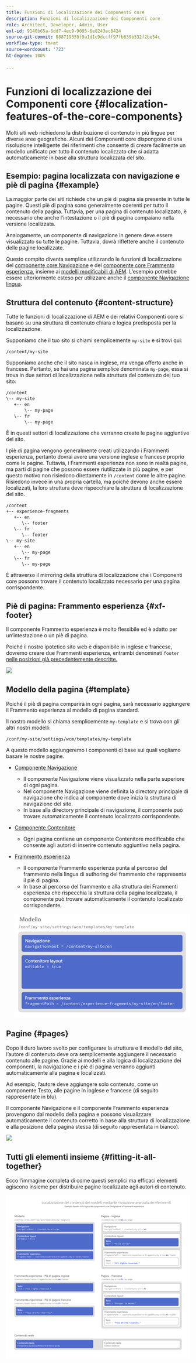 ```yaml
---
title: Funzioni di localizzazione dei Componenti core
description: Funzioni di localizzazione dei Componenti core
role: Architect, Developer, Admin, User
exl-id: 9140b65a-6dd7-4ec9-9095-6e8243ec8424
source-git-commit: 888719359f9a1d1c9dccff97fb639b332f2be54c
workflow-type: tm+mt
source-wordcount: '723'
ht-degree: 100%

---
```


# Funzioni di localizzazione dei Componenti core {#localization-features-of-the-core-components}

Molti siti web richiedono la distribuzione di contenuto in più lingue per diverse aree geografiche. Alcuni dei Componenti core dispongono di una risoluzione intelligente dei riferimenti che consente di creare facilmente un modello unificato per tutto il contenuto localizzato che si adatta automaticamente in base alla struttura localizzata del sito.

## Esempio: pagina localizzata con navigazione e piè di pagina {#example}

La maggior parte dei siti richiede che un piè di pagina sia presente in tutte le pagine. Questi piè di pagina sono generalmente coerenti per tutto il contenuto della pagina. Tuttavia, per una pagina di contenuto localizzato, è necessario che anche l’intestazione o il piè di pagina compaiano nella versione localizzata.

Analogamente, un componente di navigazione in genere deve essere visualizzato su tutte le pagine. Tuttavia, dovrà riflettere anche il contenuto delle pagine localizzate.

Questo compito diventa semplice utilizzando le funzioni di localizzazione del [componente core Navigazione](/help/components/navigation.md) e del [componente core Frammento esperienza](/help/components/experience-fragment.md), insieme ai [modelli modificabili di AEM](https://experienceleague.adobe.com/docs/experience-manager-cloud-service/sites/authoring/features/templates.html?lang=it). L’esempio potrebbe essere ulteriormente esteso per utilizzare anche il [componente Navigazione lingua](/help/components/language-navigation.md).

## Struttura del contenuto {#content-structure}

Tutte le funzioni di localizzazione di AEM e dei relativi Componenti core si basano su una struttura di contenuto chiara e logica predisposta per la localizzazione.

Supponiamo che il tuo sito si chiami semplicemente `my-site` e si trovi qui:

```
/content/my-site
```

Supponiamo anche che il sito nasca in inglese, ma venga offerto anche in francese. Pertanto, se hai una pagina semplice denominata `my-page`, essa si trova in due settori di localizzazione nella struttura del contenuto del tuo sito:

```
/content
\-- my-site
   +-- en
       \-- my-page
   \-- fr
       \-- my-page
```

È in questi settori di localizzazione che verranno create le pagine aggiuntive del sito.

I piè di pagina vengono generalmente creati utilizzando i Frammenti esperienza, pertanto dovrai avere una versione inglese e francese proprio come le pagine. Tuttavia, i Frammenti esperienza non sono in realtà pagine, ma parti di pagine che possono essere riutilizzate in più pagine, e per questo motivo non risiedono direttamente in `/content` come le altre pagine. Risiedono invece in una propria cartella, ma poiché devono anche essere localizzati, la loro struttura deve rispecchiare la struttura di localizzazione del sito.

```
/content
+-- experience-fragments
   +-- en
      \-- footer
   \-- fr
      \-- footer
\-- my-site
   +-- en
      \-- my-page
   \-- fr
      \-- my-page
```

È attraverso il mirroring della struttura di localizzazione che i Componenti core possono trovare il contenuto localizzato necessario per una pagina corrispondente.

## Piè di pagina: Frammento esperienza {#xf-footer}

Il componente Frammento esperienza è molto flessibile ed è adatto per un’intestazione o un piè di pagina.

Poiché il nostro ipotetico sito web è disponibile in inglese e francese, dovremo creare due Frammenti esperienza, entrambi denominati `footer` [nelle posizioni già precedentemente descritte.](#content-structure)

![](/help/assets/screen-shot-2019-09-09-11.08.28.png)

## Modello della pagina {#template}

Poiché il piè di pagina comparirà in ogni pagina, sarà necessario aggiungere il Frammento esperienza al modello di pagina standard.

Il nostro modello si chiama semplicemente `my-template` e si trova con gli altri nostri modelli:

```
/conf/my-site/settings/wcm/templates/my-template
```

A questo modello aggiungeremo i componenti di base sui quali vogliamo basare le nostre pagine.

* [Componente Navigazione](/help/components/navigation.md)
   * Il componente Navigazione viene visualizzato nella parte superiore di ogni pagina.
   * Nel componente Navigazione viene definita la directory principale di navigazione che indica al componente dove inizia la struttura di navigazione del sito.
   * In base alla directory principale di navigazione, il componente può trovare automaticamente il contenuto localizzato corrispondente.
* [Componente Contenitore](/help/components/container.md)
   * Ogni pagina contiene un componente Contenitore modificabile che consente agli autori di inserire contenuto aggiuntivo nella pagina.
* [Frammento esperienza](/help/components/experience-fragment.md)
   * Il componente Frammento esperienza punta al percorso del frammento nella lingua di authoring del frammento che rappresenta il piè di pagina.
   * In base al percorso del frammento e alla struttura dei Frammenti esperienza che rispecchia la struttura della pagina localizzata, il componente può trovare automaticamente il contenuto localizzato corrispondente.

   ![](/help/assets/screen-shot-2019-09-09-11.20.10.png)

## Pagine {#pages}

Dopo il duro lavoro svolto per configurare la struttura e il modello del sito, l’autore di contenuto deve ora semplicemente aggiungere il necessario contenuto alle pagine. Grazie ai modelli e alla logica di localizzazione dei componenti, la navigazione e i piè di pagina verranno aggiunti automaticamente alla pagina e localizzati.

Ad esempio, l’autore deve aggiungere solo contenuto, come un componente Testo, alle pagine in inglese e francese (di seguito rappresentate in blu).

Il componente Navigazione e il componente Frammento esperienza provengono dal modello della pagina e possono visualizzare automaticamente il contenuto corretto in base alla struttura di localizzazione e alla posizione della pagina stessa (di seguito rappresentata in bianco).

![](/help/assets/screen-shot-2019-09-09-11.22.14.png)

## Tutti gli elementi insieme {#fitting-it-all-together}

Ecco l’immagine completa di come questi semplici ma efficaci elementi agiscono insieme per distribuire pagine localizzate agli autori di contenuto.

![](/help/assets/screen-shot-2019-09-09-11.27.58.png)
